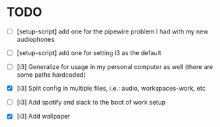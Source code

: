 # TODO

- [ ] [setup-script] add one for the pipewire problem I had with my new audiophones
- [ ] [setup-script] add one for setting i3 as the default

- [ ] [i3] Generalize for usage in my personal computer as well (there are some paths hardcoded)
- [X] [i3] Split config in multiple files, i.e.: audio, workspaces-work, etc
- [ ] [i3] Add spotify and slack to the boot of work setup
- [X] [i3] Add wallpaper
